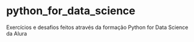 # python_for_data_science
Exercícios e desafios feitos através da formação Python for Data Science da Alura
